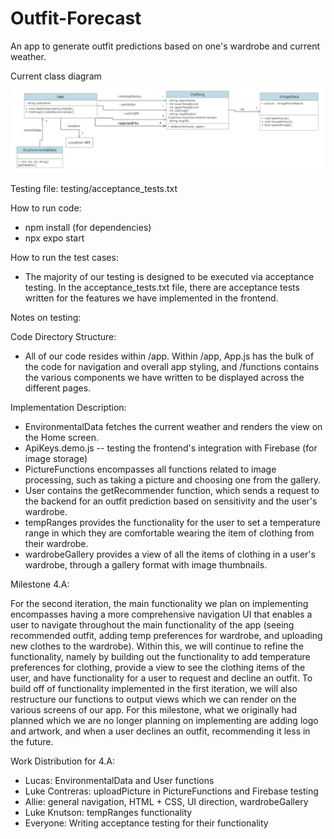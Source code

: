 # Outfit-Forecast

An app to generate outfit predictions based on one's wardrobe and current weather.

Current class diagram
![Class Diagram](class-diagrams/updatedClassDiagram5.png)

Testing file: testing/acceptance_tests.txt

How to run code:
- npm install (for dependencies)
- npx expo start

How to run the test cases:
- The majority of our testing is designed to be executed via acceptance testing. In the acceptance_tests.txt file, there are acceptance tests written for the features we have implemented in the frontend.

Notes on testing:

Code Directory Structure:
 * All of our code resides within /app. Within /app, App.js has the bulk of the code for navigation and overall app styling, and /functions contains the various components we have written to be displayed across the different pages.

Implementation Description:
 * EnvironmentalData fetches the current weather and renders the view on the Home screen.
 * ApiKeys.demo.js -- testing the frontend's integration with Firebase (for image storage)
 * PictureFunctions encompasses all functions related to image processing, such as taking a picture and choosing one from the gallery. 
 * User contains the getRecommender function, which sends a request to the backend for an outfit prediction based on sensitivity and the user's wardrobe.
 * tempRanges provides the functionality for the user to set a temperature range in which they are comfortable wearing the item of clothing from their wardrobe.
 * wardrobeGallery provides a view of all the items of clothing in a user's wardrobe, through a gallery format with image thumbnails. 

Milestone 4.A:

For the second iteration, the main functionality we plan on implementing encompasses having a more comprehensive navigation UI that enables a user to navigate throughout the main functionality of the app (seeing recommended outfit, adding temp preferences for wardrobe, and uploading new clothes to the wardrobe). Within this, we will continue to refine the functionality, namely by building out the functionality to add temperature preferences for clothing, provide a view to see the clothing items of the user, and have functionality for a user to request and decline an outfit. To build off of functionality implemented in the first iteration, we will also restructure our functions to output views which we can render on the various screens of our app.
For this milestone, what we originally had planned which we are no longer planning on implementing are adding logo and artwork, and when a user declines an outfit, recommending it less in the future. 
 
Work Distribution for 4.A:
* Lucas: EnvironmentalData and User functions
* Luke Contreras: uploadPicture in PictureFunctions and Firebase testing
* Allie: general navigation, HTML + CSS, UI direction, wardrobeGallery
* Luke Knutson: tempRanges functionality
* Everyone: Writing acceptance testing for their functionality

